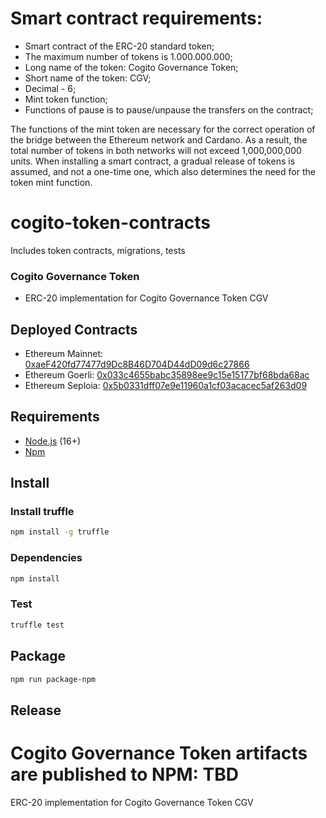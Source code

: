 # Smart contract requirements:
* Smart contract of the ERC-20 standard token;
* The maximum number of tokens is 1.000.000.000;
* Long name of the token: Cogito Governance Token;
* Short name of the token: CGV;
* Decimal - 6;
* Mint token function;
* Functions of pause is to pause/unpause the transfers on the contract;

The functions of the mint token are necessary for the correct operation of the bridge between the Ethereum network and Cardano. As a result, the total number of tokens in both networks will not exceed 1,000,000,000 units. When installing a smart contract, a gradual release of tokens is assumed, and not a one-time one, which also determines the need for the token mint function.

# cogito-token-contracts
Includes token contracts, migrations, tests

### Cogito Governance Token
* ERC-20 implementation for Cogito Governance Token CGV

## Deployed Contracts
* Ethereum Mainnet: [0xaeF420fd77477d9Dc8B46D704D44dD09d6c27866](https://etherscan.io/address/0xaeF420fd77477d9Dc8B46D704D44dD09d6c27866)
* Ethereum Goerli: [0x033c4655babc35898ee9c15e15177bf68bda68ac](https://goerli.etherscan.io/address/0x033c4655babc35898ee9c15e15177bf68bda68ac)
* Ethereum Seploia: [0x5b0331dff07e9e11960a1cf03acacec5af263d09](https://sepolia.etherscan.io/address/0x5b0331dff07e9e11960a1cf03acacec5af263d09)


## Requirements
* [Node.js](https://github.com/nodejs/node) (16+)
* [Npm](https://www.npmjs.com/package/npm)

## Install

### Install truffle
```bash
npm install -g truffle
```

### Dependencies
```bash
npm install
```

### Test 
```bash
truffle test
```

## Package
```bash
npm run package-npm
```

## Release
Cogito Governance Token artifacts are published to NPM: TBD
=======
ERC-20 implementation for Cogito Governance Token CGV

